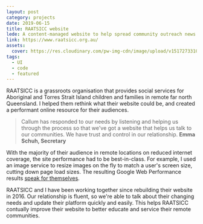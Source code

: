 ```yaml
---
layout: post
category: projects
date: 2019-06-15
title: RAATSICC website
lede: A content-managed website to help spread community outreach news and education.
link: https://www.raatsicc.org.au/
assets: 
  cover: https://res.cloudinary.com/pw-img-cdn/image/upload/v1517273310/okok/raatsicc-desktop-hero.jpg
tags: 
  - UI
  - code
  - featured
---
```


<!-- heroRatio: 1872/2880 -->

RAATSICC is a grassroots organisation that provides social services for Aboriginal and Torres Strait Island children and families in remote far north Queensland. I helped them rethink what their website could be, and created a performant online resource for their audiences.

> Callum has responded to our needs by listening and helping us through the process so that we've got a website that helps us talk to our communities. We have trust and control in our relationship. **Emma Schuh, Secretary**

<Media ratio="1289/2880" image="https://res.cloudinary.com/pw-img-cdn/image/upload/v1522320481/okok/raatsicc-mobile-screens-dark.png" />

With the majority of their audience in remote locations on reduced internet coverage, the site performance had to be best-in-class. For example, I used an image service to resize images on the fly to match a user's screen size, cutting down page load sizes. The resulting Google Web Performance results [speak for themselves](https://lighthouse-dot-webdotdevsite.appspot.com/lh/html?url=https://www.raatsicc.org.au).

<MediaVideo ratio="540/779" frame src="287001742" />

RAATSICC and I have been working together since rebuilding their website in 2016. Our relationship is fluent, so we're able to talk about their changing needs and update their platform quickly and easily. This helps RAATSICC contually improve their website to better educate and service their remote communities.

<PostButton link="https://raatsicc.org.au" label="Visit RAATSICC" />

<script>
import Media from "../../../src/components/Media";
import MediaVideo from "../../../src/components/MediaVideo";
import PostButton from "../../../src/components/PostButton";
export default {
  components: {
    Media,
    MediaVideo,
    PostButton,
  }
}
</script>

